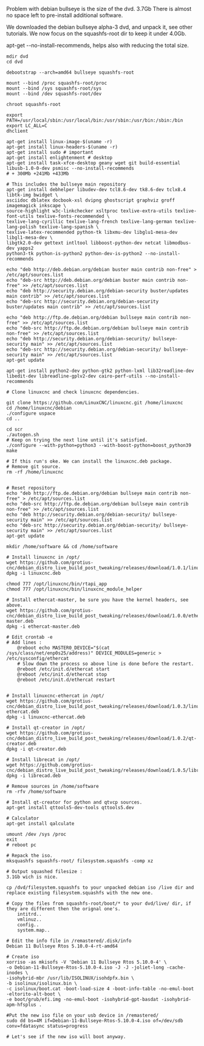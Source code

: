     
Problem with debian bullseye is the size of the dvd. 3.7Gb
There is almost no space left to pre-install additional software.

We downloaded the debian bullseye alpha-3 dvd, and unpack it, see other tutorials.
We now focus on the squashfs-root dir to keep it under 4.0Gb.

apt-get <name> --no-install-recommends, helps also with reducing the total size.
    
    mdir dvd
    cd dvd
  
    debootstrap --arch=amd64 bullseye squashfs-root
    
    mount --bind /proc squashfs-root/proc
    mount --bind /sys squashfs-root/sys
    mount --bind /dev squashfs-root/dev
    
    chroot squashfs-root

    export PATH=/usr/local/sbin:/usr/local/bin:/usr/sbin:/usr/bin:/sbin:/bin
    export LC_ALL=C
    dhclient

    apt-get install linux-image-$(uname -r)
    apt-get install linux-headers-$(uname -r)
    apt-get install sudo # important
    apt-get install enlightenment # desktop
    apt-get install task-xfce-desktop geany wget git build-essential libusb-1.0-0-dev psmisc --no-install-recommends
    # + 300Mb +241Mb +433Mb
    
    # This includes the bullseye main repository
    apt-get install debhelper libudev-dev tcl8.6-dev tk8.6-dev tclx8.4 libtk-img bwidget \
    asciidoc dblatex docbook-xsl dvipng ghostscript graphviz groff imagemagick inkscape \
    source-highlight w3c-linkchecker xsltproc texlive-extra-utils texlive-font-utils texlive-fonts-recommended \
    texlive-lang-cyrillic texlive-lang-french texlive-lang-german texlive-lang-polish texlive-lang-spanish \
    texlive-latex-recommended python-tk libxmu-dev libglu1-mesa-dev libgl1-mesa-dev \
    libgtk2.0-dev gettext intltool libboost-python-dev netcat libmodbus-dev yapps2  
    python3-tk python-is-python2 python-dev-is-python2 --no-install-recommends

    echo "deb http://deb.debian.org/debian buster main contrib non-free" > /etc/apt/sources.list
    echo "deb-src http://deb.debian.org/debian buster main contrib non-free" >> /etc/apt/sources.list
    echo "deb http://security.debian.org/debian-security buster/updates main contrib" >> /etc/apt/sources.list
    echo "deb-src http://security.debian.org/debian-security buster/updates main contrib" >> /etc/apt/sources.list

    echo "deb http://ftp.de.debian.org/debian bullseye main contrib non-free" >> /etc/apt/sources.list
    echo "deb-src http://ftp.de.debian.org/debian bullseye main contrib non-free" >> /etc/apt/sources.list
    echo "deb http://security.debian.org/debian-security/ bullseye-security main" >> /etc/apt/sources.list
    echo "deb-src http://security.debian.org/debian-security/ bullseye-security main" >> /etc/apt/sources.list
    apt-get update

    apt-get install python2-dev python-gtk2 python-lxml lib32readline-dev libedit-dev libreadline-gplv2-dev cairo-perf-utils --no-install-recommends

    # Clone linuxcnc and check linuxcnc dependencies.
    
    git clone https://github.com/LinuxCNC/linuxcnc.git /home/linuxcnc
    cd /home/linuxcnc/debian
    ./configure uspace
    cd ..
    
    cd scr
    ./autogen.sh
    # Keep on trying the next line until it's satisfied.
    ./configure --with-python=python3 --with-boost-python=boost_python39 
    make
    
    # If this run's oke. We can install the linuxcnc.deb package.
    # Remove git source.
    rm -rf /home/linuxcnc
    
    
    # Reset repository
    echo "deb http://ftp.de.debian.org/debian bullseye main contrib non-free" > /etc/apt/sources.list
    echo "deb-src http://ftp.de.debian.org/debian bullseye main contrib non-free" >> /etc/apt/sources.list
    echo "deb http://security.debian.org/debian-security/ bullseye-security main" >> /etc/apt/sources.list
    echo "deb-src http://security.debian.org/debian-security/ bullseye-security main" >> /etc/apt/sources.list
    apt-get update
    
    mkdir /home/software && cd /home/software
    
    # Install linuxcnc in /opt/
    wget https://github.com/grotius-cnc/debian_distro_live_build_post_tweaking/releases/download/1.0.1/linuxcnc.deb
    dpkg -i linuxcnc.deb
    
    chmod 777 /opt/linuxcnc/bin/rtapi_app
    chmod 777 /opt/linuxcnc/bin/linuxcnc_module_helper
    
    # Install ethercat-master, be sure you have the kernel headers, see above.
    wget https://github.com/grotius-cnc/debian_distro_live_build_post_tweaking/releases/download/1.0.0/ethercat-master.deb
    dpkg -i ethercat-master.deb
    
    # Edit crontab -e
    # Add lines :
        @reboot echo MASTER0_DEVICE="$(cat /sys/class/net/enp0s25/address)" DEVICE_MODULES=generic > /etc/sysconfig/ethercat 
        # Slow down the process so above line is done before the restart. 
        @reboot /etc/init.d/ethercat start
        @reboot /etc/init.d/ethercat stop
        @reboot /etc/init.d/ethercat restart
    
    
    # Install linuxcnc-ethercat in /opt/
    wget https://github.com/grotius-cnc/debian_distro_live_build_post_tweaking/releases/download/1.0.3/linuxcnc-ethercat.deb
    dpkg -i linuxcnc-ethercat.deb
    
    # Install qt-creator in /opt/
    wget https://github.com/grotius-cnc/debian_distro_live_build_post_tweaking/releases/download/1.0.2/qt-creator.deb
    dpkg -i qt-creator.deb
    
    # Install librecat in /opt/
    wget https://github.com/grotius-cnc/debian_distro_live_build_post_tweaking/releases/download/1.0.5/librecad.deb
    dpkg -i librecad.deb
    
    # Remove sources in /home/software
    rm -rfv /home/software
    
    # Install qt-creator for python and qtvcp sources.
    apt-get install qttools5-dev-tools qttools5.dev
    
    # Calculator
    apt-get install qalculate
    
    umount /dev /sys /proc 
    exit
    # reboot pc
    
    # Repack the iso.
    mksquashfs squashfs-root/ filesystem.squashfs -comp xz
    
    # Output squashed filesize :
    3.1Gb wich is nice.
    
    cp /dvd/filesystem.squashfs to your unpacked debian iso /live dir and replace existing filesystem.squashfs with the new one.
    
    # Copy the files from squashfs-root/boot/* to your dvd/live/ dir, if they are different then the orignal one's.
        intitrd..
        vmlinuz..
        config..
        system.map..
    
    # Edit the info file in /remastered/.disk/info
    Debian 11 Bullseye Rtos 5.10.0-4-rt-amd64
    
    # Create iso 
    xorriso -as mkisofs -V 'Debian 11 Bullseye Rtos 5.10.0-4' \
    -o Debian-11-Bullseye-Rtos-5.10.0-4.iso -J -J -joliet-long -cache-inodes \
    -isohybrid-mbr /usr/lib/ISOLINUX/isohdpfx.bin \
    -b isolinux/isolinux.bin \
    -c isolinux/boot.cat -boot-load-size 4 -boot-info-table -no-emul-boot -eltorito-alt-boot \
    -e boot/grub/efi.img -no-emul-boot -isohybrid-gpt-basdat -isohybrid-apm-hfsplus .

    #Put the new iso file on your usb device in /remastered/
    sudo dd bs=4M if=Debian-11-Bullseye-Rtos-5.10.0-4.iso of=/dev/sdb conv=fdatasync status=progress

    # Let's see if the new iso will boot anyway.
    
    
    
    
    
    
    
    
    
    
